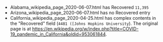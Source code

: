 - Alabama_wikipedia_page_2020-06-07.html has Recovered `11,395`
- Arizona_wikipedia_page_2020-06-07.html has no Recovered entry
- California_wikipedia_page_2020-04-25.html has complex contents in the "Recovered" field (`4481 ([Johns Hopkins University`).
  The original page is at https://en.wikipedia.org/w/index.php?title=COVID-19_pandemic_in_California&oldid=953061844.
